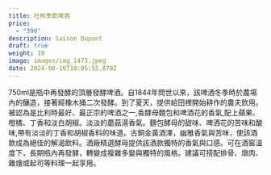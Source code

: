 ```yaml
---
title: 杜邦季節啤酒
price:
  - "390"
description: Saison Dupont
draft: true
weight: 19
image: images/img_1473.jpeg
date: 2024-08-16T18:05:55.878Z
---
```

750ml是瓶中再發酵的頂層發酵啤酒。自1844年問世以來，該啤酒冬季時於農場內的釀造，接著經橡木捅二次發酵。到了夏天，提供給田裡開始耕作的農夫飲用。   被認為是比利時最好、最正宗的啤酒之一,香酵母麵包和啤酒花的香氣,配上蘋果、柑橘、丁香和淡白胡椒。淡淡的蘑菇湯香氣。麵包酵母的甜味、啤酒花的苦味和酸味,帶有淡淡的丁香和胡椒香料的味道。古銅金黃酒澤，幽雅香氣與苦味，使該酒款成為絕佳的解渴飲料。酒廠精選酵母提供該酒款獨特的香氣與口感。可在酒窖溫度下，長期瓶內再發酵，轉變成複雜多變與獨特的風格。建議可搭配排骨、燉肉、雜燴或起司等料理一起享用。